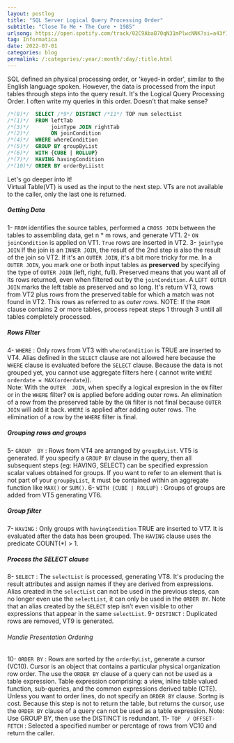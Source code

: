 ```yaml
---
layout: postlog
title: "SQL Server Logical Query Processing Order"
subtitle: "Close To Me • The Cure • 1985"
urlsong: https://open.spotify.com/track/02C9AbaB70qN31mPlwcNNK?si=a43f1df73e084934
tag: Informatica
date: 2022-07-01
categories: blog
permalink: /:categories/:year/:month/:day/:title.html
---
```


SQL defined an physical processing order, or 'keyed-in order', similar to the English language spoken. However, the data is processed from the input tables through steps into the query result. It's the Logical Query Processing Order. I often write my queries in this order. Doesn't that make sense? 

```sql
/*(8)*/  SELECT /*9*/ DISTINCT /*11*/ TOP num selectList
/*(1)*/  FROM leftTab
/*(3)*/       joinType JOIN rightTab
/*(2)*/       ON joinCondition
/*(4)*/  WHERE whereCondition
/*(5)*/  GROUP BY groupByList
/*(6)*/  WITH {CUBE | ROLLUP}
/*(7)*/  HAVING havingCondition
/*(10)*/ ORDER BY orderByLiistt

``` 
Let's go deeper into it!  
Virtual Table(VT) is used as the input to the next step. VTs are not available to the caller, only the last one is returned.
##### Getting Data
1- `FROM` identifies the source tables, performed a `CROSS JOIN` between the tables to assembling data, get n * m rows, and generate VT1. 
2- `ON joinCondition` is applied on VT1. `True` rows are inserted in VT2.
3- `joinType JOIN` If the join is an `INNER JOIN`, the result of the 2nd step is also the result of the join so VT2.
If it's an `OUTER JOIN`, it's a bit more tricky for me. In a `OUTER JOIN`, you mark one or both input tables as **preserved** by specifying the type of `OUTER JOIN` (left, right, full). Preserved means that you want all of its rows returned, even when filtered out by the `joinCondition`. A `LEFT OUTER JOIN` marks the left table as preserved and so long. It's return VT3, rows from VT2 plus rows from the preserved table for which a match was not found in VT2. This rows as referred to as *outer rows*.
NOTE: If the `FROM` clause contains 2 or more tables, process repeat steps 1  through 3 untill all tables completely processed. 

##### Rows Filter
4- `WHERE` : Only  rows from VT3 with `whereCondition` is TRUE are inserted to VT4. Alias defined in the `SELECT` clause are not allowed here because the `WHERE` clause  is evaluated before the `SELECT` clause. Because the data is not grouped yet, you cannot use aggregate filters here ( cannot write `WHERE orderdate = MAX(orderdate`)).    
Note: With the `OUTER  JOIN`, when specify a logical expresion  in  the `ON` filter  or in the `WHERE` filter? `ON` is applied before adding outer rows. An elimination of a row from the preserved table by the `ON` filter is not final because `OUTER JOIN` will add it back. `WHERE` is applied after adding outer rows. The elimination of a row by the `WHERE` filter is final.  

##### Grouping rows and groups
5- `GROUP  BY` : Rows from VT4 are arranged by `groupByList`. VT5 is generated. If you specify a `GROUP BY` clause in the query, then all subsequent steps (eg: HAVING, SELECT) can be specified expression scalar values obtained for groups. If you want to refer to an element that is not part of your `groupByList`, it must be contained within an aggregate function like `MAX()` or `SUM()`.
6- `WITH {CUBE | ROLLUP}` : Groups of groups are added from VT5 generating VT6.

##### Group filter
7- `HAVING` : Only groups with `havingCondition` TRUE are inserted to VT7. It is evaluated after the data has been grouped. The `HAVING` clause uses the predicate COUNT(*) > 1.

##### Process the SELECT clause
8- `SELECT` : The `selectList` is processed, generating VT8. It's producing the result attributes and assign names if they are derived from expressions. Alias created in the `selectList` can not be used in the previous steps, can no longer even use the `selectList`, it can only be used in the `ORDER BY`. Note that an alias created by the `SELECT` step isn’t even visible to other expressions that appear in the same `selectList`.
9- `DISTINCT` :  Duplicated rows are removed, VT9  is generated.

###### Handle Presentation Ordering
10- `ORDER BY`  : Rows are sorted by the `orderByList`, generate a cursor (VC10). Cursor is an object that contains a particular physical organization row order. The use the `ORDER BY` clause of a query can not be used as a table expression. Table expression comprising: a view, inline table valued function, sub-queries, and the common expressions derived table (CTE).   Unless you want to order lines, do not specify an `ORDER BY` clause. Sortng is cost. Because this step is not to return the table, but returns the cursor, use the `ORDER BY` clause of a query can not be used as a table expression.
Note: Use GROUP BY, then use the DISTINCT is redundant.
11- `TOP  / OFFSET-FETCH`  :  Selected a specified number  or percntage of rows from VC10 and return the caller.

